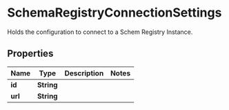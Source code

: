 

# SchemaRegistryConnectionSettings

Holds the configuration to connect to a Schem Registry Instance.

## Properties

Name | Type | Description | Notes
------------ | ------------- | ------------- | -------------
**id** | **String** |  | 
**url** | **String** |  | 



